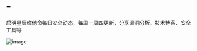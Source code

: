 # -
启明星辰维他命每日安全动态，每周一周四更新，分享漏洞分析、技术博客、安全工具等



![image](https://github.com/JXTnoname/VitaminSecurity/blob/master/QRcod.jpg)
